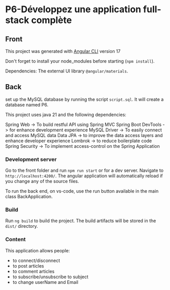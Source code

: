 # P6-Développez une application full-stack complète

## Front

This project was generated with [Angular CLI](https://github.com/angular/angular-cli) version 17

Don't forget to install your node_modules before starting (`npm install`).

Dependencies: The external UI library `@angular/materials`.

## Back

set up the MySQL database by running the script `script.sql`. It will create a database named P6.

This project uses java 21 and the following dependencies:

Spring Web -> To build restful API using Spring MVC
Spring Boot DevTools -> for enhance development experience
MySQL Driver -> To easily connect and access MySQL data
Data JPA  -> to improve the data access layers and enhance developer experience
Lombrok -> to reduce boilerplate code
Spring Security -> To implement access-control on the Spring Application

### Development server

Go to the front folder and run `npm run start` or for a dev server. Navigate to `http://localhost:4200/`. The angular application will automatically reload if you change any of the source files.

To run the back end, on vs-code, use the run button available in the main class BackApplication.


### Build

Run `ng build` to build the project. The build artifacts will be stored in the `dist/` directory.


### Content

This application allows people:
- to connect/disconnect
- to post articles
- to comment articles
- to subscribe/unsubscribe to subject
- to change userName and Email